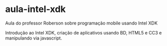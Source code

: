 # aula-intel-xdk
Aula do professor Roberson sobre programação mobile usando Intel XDK

Introdução ao Intel XDK, criação de aplicativos usando BD, HTML5 e CC3 e manipulando via javascript.
